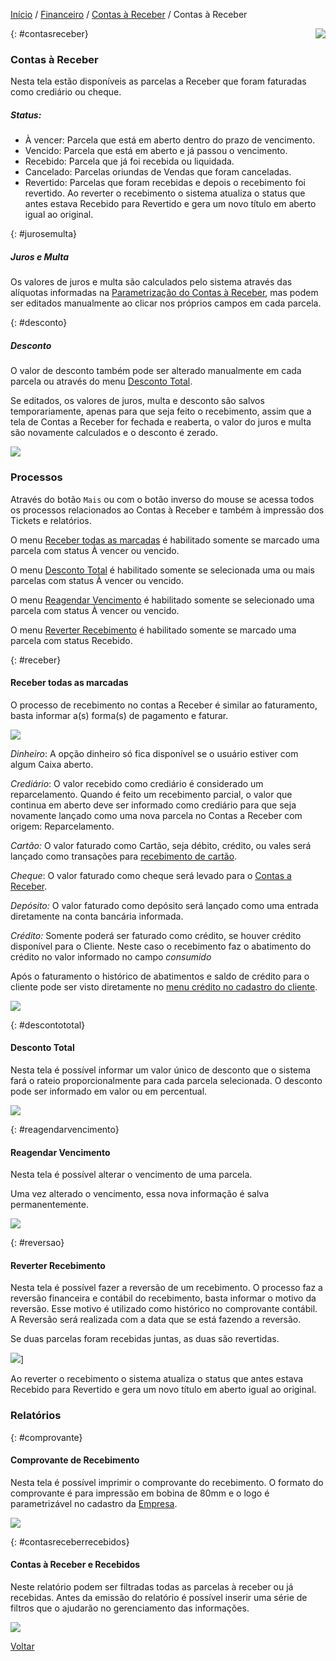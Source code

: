 [Início](index.md) / [Financeiro](financeiro.md) /  [Contas à Receber](financeiro.md#financeirocontasreceber) / Contas à Receber

<a href="http://docs.continentenuvem.com.br/dicas.html#dicas"><img align="right" src="http://docs.continentenuvem.com.br/images/dicas.png"></a>



{: #contasreceber}

### Contas à Receber

Nesta tela estão disponíveis as parcelas a Receber que foram faturadas como crediário ou cheque.

##### Status: 

- À vencer: Parcela que está em aberto dentro do prazo de vencimento.
- Vencido: Parcela que está em aberto e já passou o vencimento.
- Recebido: Parcela que já foi recebida ou liquidada.
- Cancelado: Parcelas oriundas de Vendas que foram canceladas.
- Revertido: Parcelas que foram recebidas e depois o recebimento foi revertido. Ao reverter o recebimento o sistema atualiza o status que antes estava Recebido para Revertido e gera um novo título em aberto igual ao original.

{: #jurosemulta}

##### Juros e Multa

Os valores de juros e multa são calculados pelo sistema através das alíquotas informadas na [Parametrização do Contas à Receber](sistema_parametrizacao.md#contasreceber), mas podem ser editados manualmente  ao clicar nos próprios campos em cada parcela. 

{: #desconto}

##### Desconto

O valor de desconto também pode ser alterado manualmente em cada parcela ou através do menu [Desconto Total](financeiro_contas_receber.md#descontototal).

Se editados, os valores de juros, multa e desconto são salvos temporariamente, apenas para que seja feito o recebimento, assim que a tela de Contas a Receber for fechada e reaberta, o valor do juros e multa são novamente calculados  e o desconto é zerado.

![](images/financeiro_contas_receber_descontolinha.jpg)



### Processos

Através do botão `Mais` ou com o botão inverso do mouse se acessa todos os processos relacionados ao Contas à Receber e também à impressão dos Tickets e relatórios.

O menu [Receber todas as marcadas](financeiro_contas_receber.md#receber) é habilitado somente se marcado uma parcela com status À vencer ou vencido.

O menu [Desconto Total](financeiro_contas_receber.md#descontototal) é habilitado somente se selecionada uma ou mais parcelas com status À vencer ou vencido.

O menu [Reagendar Vencimento](financeiro_contas_receber.md#reagendarvencimento) é habilitado somente se selecionado uma parcela com status À vencer ou vencido.

O menu [Reverter Recebimento](financeiro_contas_receber.md#reversao) é habilitado somente se marcado uma parcela com status Recebido.



{: #receber}

#### Receber todas as marcadas

O processo de recebimento no contas a Receber é similar ao faturamento, basta informar a(s) forma(s) de pagamento e faturar.

![](images/financeiro_contas_receber_receber.jpg) 

*Dinheiro*: A opção dinheiro só fica disponível se o usuário estiver com algum Caixa aberto.

*Crediário*:  O valor recebido como crediário é considerado um reparcelamento. Quando é feito um recebimento parcial, o valor que continua em aberto deve ser informado como crediário para que seja novamente lançado como uma nova parcela no Contas a Receber com origem: Reparcelamento.

*Cartão:* O valor faturado como Cartão, seja débito, crédito, ou vales será lançado como transações para [recebimento de cartão](financeiro_administradora_cartao.md#recebimento).

*Cheque*:  O valor faturado como cheque será levado para o [Contas a Receber](financeiro_contas_receber.md#contasreceber).

*Depósito:* O valor faturado como depósito será lançado como uma entrada diretamente na conta bancária informada.

*Crédito:* Somente poderá ser faturado como crédito, se houver crédito disponível para o Cliente. Neste caso o recebimento faz o abatimento do crédito no valor informado no campo *consumido*

Após o faturamento o histórico de abatimentos e saldo de crédito para o cliente pode ser visto diretamente no [menu crédito no cadastro do cliente](vendas_cliente.md#credito).

![](images/financeiro_contas_receber_credito.jpg)

{: #descontototal}

#### Desconto Total

Nesta tela é possível informar um valor único de desconto que o sistema fará o rateio proporcionalmente para cada parcela selecionada. O desconto pode ser informado em valor ou em percentual.

![](images/financeiro_contas_receber_descontototal.jpg)



{: #reagendarvencimento}

#### Reagendar Vencimento


Nesta tela  é possível alterar o vencimento de uma parcela.

Uma vez alterado o vencimento, essa nova informação é salva permanentemente.



![](images/financeiro_contas_receber_reagendar.jpg)





{: #reversao}

#### Reverter Recebimento

Nesta tela  é possível fazer a reversão de um recebimento. O processo faz a reversão financeira e contábil do recebimento, basta informar o motivo da reversão. Esse motivo é utilizado como histórico no comprovante contábil. A Reversão será realizada com a data que se está fazendo a reversão.

Se duas parcelas foram recebidas juntas, as duas são revertidas.

![](images/financeiro_contas_receber_reversao.jpg)]



Ao reverter o recebimento o sistema atualiza o status que antes estava Recebido para Revertido e gera um novo título em aberto igual ao original.





### Relatórios

{: #comprovante}

#### Comprovante de Recebimento

Nesta tela  é possível imprimir o comprovante do recebimento. O formato do comprovante é para impressão em bobina de 80mm e o logo é parametrizável no cadastro da [Empresa](administracao_empresa.md#logo).

![](images/financeiro_contas_receber_comprovante.jpg)



{: #contasreceberrecebidos}

#### Contas à Receber e Recebidos

Neste relatório podem ser filtradas todas as parcelas à receber ou já recebidas. Antes da emissão do relatório é possível inserir uma série de filtros que o ajudarão no gerenciamento das informações.

![](images/financeiro_contas_receber_relatorio.jpg)



[Voltar](financeiro.md#financeirocontasreceber)

